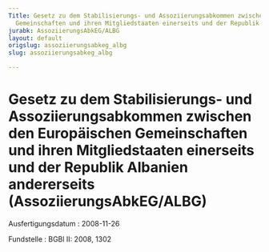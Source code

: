 ```yaml
---
Title: Gesetz zu dem Stabilisierungs- und Assoziierungsabkommen zwischen den Europäischen
  Gemeinschaften und ihren Mitgliedstaaten einerseits und der Republik Albanien andererseits
jurabk: AssoziierungsAbkEG/ALBG
layout: default
origslug: assoziierungsabkeg_albg
slug: assoziierungsabkeg_albg

---
```


# Gesetz zu dem Stabilisierungs- und Assoziierungsabkommen zwischen den Europäischen Gemeinschaften und ihren Mitgliedstaaten einerseits und der Republik Albanien andererseits (AssoziierungsAbkEG/ALBG)

Ausfertigungsdatum
:   2008-11-26

Fundstelle
:   BGBl II: 2008, 1302

